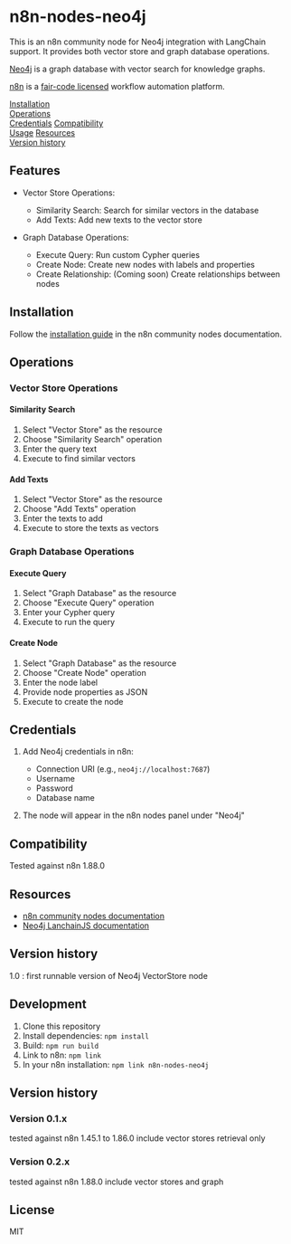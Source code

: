# n8n-nodes-neo4j

This is an n8n community node for Neo4j integration with LangChain support. It provides both vector store and graph database operations.

[Neo4j](https://neo4j.com/) is a graph database with vector search for knowledge graphs.

[n8n](https://n8n.io/) is a [fair-code licensed](https://docs.n8n.io/reference/license/) workflow automation platform.

[Installation](#installation)  
[Operations](#operations)  
[Credentials](#credentials)
[Compatibility](#compatibility)  
[Usage](#usage)
[Resources](#resources)  
[Version history](#version-history)


## Features

- Vector Store Operations:
  - Similarity Search: Search for similar vectors in the database
  - Add Texts: Add new texts to the vector store

- Graph Database Operations:
  - Execute Query: Run custom Cypher queries
  - Create Node: Create new nodes with labels and properties
  - Create Relationship: (Coming soon) Create relationships between nodes

## Installation

Follow the [installation guide](https://docs.n8n.io/integrations/community-nodes/installation/) in the n8n community nodes documentation.

## Operations

### Vector Store Operations

#### Similarity Search
1. Select "Vector Store" as the resource
2. Choose "Similarity Search" operation
3. Enter the query text
4. Execute to find similar vectors

#### Add Texts
1. Select "Vector Store" as the resource
2. Choose "Add Texts" operation
3. Enter the texts to add
4. Execute to store the texts as vectors

### Graph Database Operations

#### Execute Query
1. Select "Graph Database" as the resource
2. Choose "Execute Query" operation
3. Enter your Cypher query
4. Execute to run the query

#### Create Node
1. Select "Graph Database" as the resource
2. Choose "Create Node" operation
3. Enter the node label
4. Provide node properties as JSON
5. Execute to create the node

## Credentials

1. Add Neo4j credentials in n8n:
   - Connection URI (e.g., `neo4j://localhost:7687`)
   - Username
   - Password
   - Database name

2. The node will appear in the n8n nodes panel under "Neo4j"

## Compatibility

Tested against n8n 1.88.0

## Resources

* [n8n community nodes documentation](https://docs.n8n.io/integrations/community-nodes/)
* [Neo4j LanchainJS documentation](https://neo4j.com/labs/genai-ecosystem/langchain/?utm_source=Google&utm_medium=PaidSearch&utm_campaign=UCGenAI&utm_content=AMS-Search-SEMCO-UCGenAI-None-SEM-SEM-NonABM&utm_term=neo4j%20ai&utm_adgroup=genai-llm&gad_source=1&gclid=CjwKCAjw1emzBhB8EiwAHwZZxeV_k7HJ0bkZyfLqozioVYpxQtNyzFMjkO1ZTXZyIXiRec_ScCLKThoC_RUQAvD_BwE)

## Version history

1.0 : first runnable version of Neo4j VectorStore node


## Development

1. Clone this repository
2. Install dependencies: `npm install`
3. Build: `npm run build`
4. Link to n8n: `npm link`
5. In your n8n installation: `npm link n8n-nodes-neo4j`

## Version history

### Version 0.1.x
tested against n8n 1.45.1 to 1.86.0
include vector stores retrieval only

### Version 0.2.x
tested against n8n 1.88.0
include vector stores and graph 

## License

MIT 